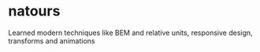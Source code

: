 # natours
Learned modern techniques like BEM and relative units, responsive design, transforms and animations

